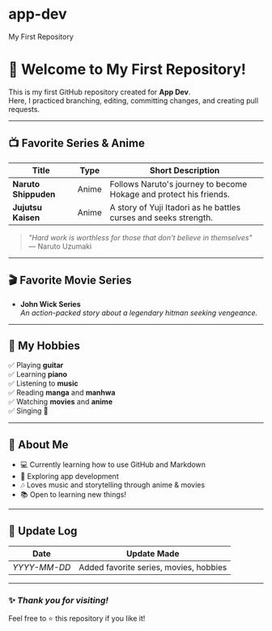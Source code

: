 # app-dev
My First Repository
# 🌟 Welcome to My First Repository!

This is my first GitHub repository created for **App Dev**.  
Here, I practiced branching, editing, committing changes, and creating pull requests.

---

## 📺 Favorite Series & Anime

| Title             | Type   | Short Description |
|------------------|--------|------------------|
| **Naruto Shippuden** | Anime | Follows Naruto's journey to become Hokage and protect his friends. |
| **Jujutsu Kaisen**   | Anime | A story of Yuji Itadori as he battles curses and seeks strength. |

> *"Hard work is worthless for those that don't believe in themselves"*  
> — Naruto Uzumaki

---

## 🎬 Favorite Movie Series

- **John Wick Series**  
  _An action-packed story about a legendary hitman seeking vengeance._

---

## 🎵 My Hobbies

✅ Playing **guitar**  
✅ Learning **piano**  
✅ Listening to **music**  
✅ Reading **manga** and **manhwa**  
✅ Watching **movies** and **anime**  
✅ Singing 🎤  

---

## 📌 About Me

- 💻 Currently learning how to use GitHub and Markdown  
- 🚀 Exploring app development  
- 🎶 Loves music and storytelling through anime & movies  
- 📚 Open to learning new things!

---

## 📅 Update Log

| Date       | Update Made                         |
|------------|-------------------------------------|
| *YYYY-MM-DD* | Added favorite series, movies, hobbies |

---

### ✨ _Thank you for visiting!_
Feel free to ⭐ this repository if you like it!
